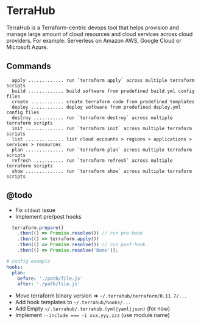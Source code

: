 # TerraHub

TerraHub is a Terraform-centric devops tool that helps provision and manage large amount of cloud resources and cloud services across cloud providers. For example: Serverless on Amazon AWS, Google Cloud or Microsoft Azure.

## Commands

```
  apply ............. run `terraform apply` across multiple terraform scripts
  build ............. build software from predefined build.yml config files
  create ............ create terraform code from predefined templates
  deploy ............ deploy software from predefined deploy.yml config files
  destroy ........... run `terraform destroy` across multiple terraform scripts
  init .............. run `terraform init` across multiple terraform scripts
  list .............. list cloud accounts > regions > applications > services > resources
  plan .............. run `terraform plan` across multiple terraform scripts
  refresh ........... run `terraform refresh` across multiple terraform scripts
  show .............. run `terraform show` across multiple terraform scripts
```

## @todo

- Fix `stdout` issue
- Implement pre/post hooks
```javascript
  terraform.prepare()
    .then(() => Promise.resolve()) // run pre-hook
    .then(() => terraform.apply())
    .then(() => Promise.resolve()) // run post-hook
    .then(() => Promise.resolve('Done'));
```
```yml
# config example
hooks:
  plan: 
    before: './path/file.js'
    after: './path/file.js'
```
- Move terraform binary version => `~/.terrahub/terraform/0.11.7/...`
- Add hook templates to `~/.terrahub/hooks/...`
- Add Empty `~/.terrahub/.terrahub.(yml|yaml|json)` (for now)
- Implement `--include === -i xxx,yyy,zzz` (use module.name)
